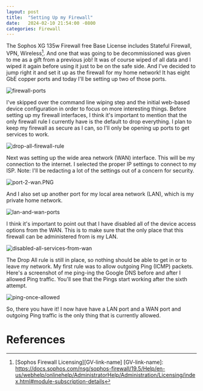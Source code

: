 ```yaml
---
layout: post
title:  "Setting Up my Firewall"
date:   2024-02-10 21:54:00 -0800
categories: Firewall
---
```

 
 The Sophos XG 135w Firewall free Base License includes Stateful Firewall, VPN, Wireless[^1]. And one that was going to be decommissioned was given to me as a gift from a previous job! It was of course wiped of all data and I wiped it again before using it just to be on the safe side. And I've decided to jump right it and set it up as the firewall for my home network! It has eight GbE copper ports and today I'll be setting up two of those ports.

![firewall-ports](/assets/screened-subnet/sophos-xg-135w.jpg)

I've skipped over the command line wiping step and the initial web-based device configuration in order to focus on more interesting things. Before setting up my firewall interfaces, I think it's important to mention that the only firewall rule I currently have is the default to drop everything. I plan to keep my firewall as secure as I can, so I'll only be opening up ports to get services to work.

![drop-all-firewall-rule](/assets/screened-subnet/drop-all-firewall-rule.PNG)

Next was setting up the wide area network (WAN) interface. This will be my connection to the internet. I selected the proper IP settings to connect to my ISP. Note: I'll be redacting a lot of the settings out of a concern for security.

![port-2-wan.PNG](/assets/screened-subnet/port-2-wan.PNG)

And I also set up another port for my local area network (LAN), which is my private home network. 

![lan-and-wan-ports](/assets/screened-subnet/lan-and-wan-ports.PNG)

I think it's important to point out that I have disabled all of the device access options from the WAN. This is to make sure that the only place that this firewall can be administered from is my LAN. 

![disabled-all-services-from-wan](/assets/screened-subnet/disabled-all-services-from-wan.PNG)

The Drop All rule is still in place, so nothing should be able to get in or to leave my network. My first rule was to allow outgoing Ping (ICMP) packets. Here's a screenshot of me ping-ing the Google DNS before and after I allowed Ping traffic. You'll see that the Pings start working after the sixth attempt. 

![ping-once-allowed](/assets/screened-subnet/ping-once-allowed.PNG)

So, there you have it! I now have have a LAN port and a WAN port and outgoing Ping traffic is the only thing that is currently allowed.

# References <a name="references"></a>
[^1]: [Sophos Firewall Licensing][GV-link-name] 
[GV-link-name]: https://docs.sophos.com/nsg/sophos-firewall/19.5/Help/en-us/webhelp/onlinehelp/AdministratorHelp/Administration/Licensing/index.html#module-subscription-details
